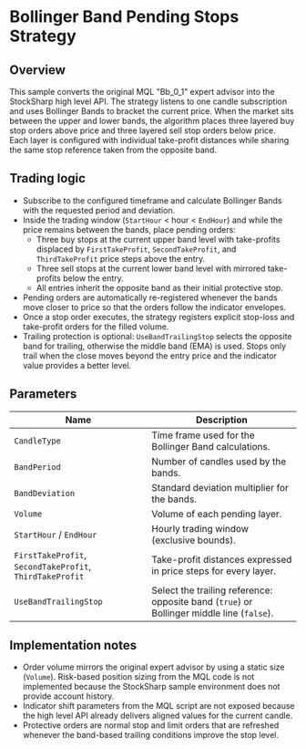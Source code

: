 # Bollinger Band Pending Stops Strategy

## Overview
This sample converts the original MQL "Bb_0_1" expert advisor into the StockSharp high level API. The strategy listens to one candle subscription and uses Bollinger Bands to bracket the current price. When the market sits between the upper and lower bands, the algorithm places three layered buy stop orders above price and three layered sell stop orders below price. Each layer is configured with individual take-profit distances while sharing the same stop reference taken from the opposite band.

## Trading logic
- Subscribe to the configured timeframe and calculate Bollinger Bands with the requested period and deviation.
- Inside the trading window (`StartHour` < hour < `EndHour`) and while the price remains between the bands, place pending orders:
  - Three buy stops at the current upper band level with take-profits displaced by `FirstTakeProfit`, `SecondTakeProfit`, and `ThirdTakeProfit` price steps above the entry.
  - Three sell stops at the current lower band level with mirrored take-profits below the entry.
  - All entries inherit the opposite band as their initial protective stop.
- Pending orders are automatically re-registered whenever the bands move closer to price so that the orders follow the indicator envelopes.
- Once a stop order executes, the strategy registers explicit stop-loss and take-profit orders for the filled volume.
- Trailing protection is optional: `UseBandTrailingStop` selects the opposite band for trailing, otherwise the middle band (EMA) is used. Stops only trail when the close moves beyond the entry price and the indicator value provides a better level.

## Parameters
| Name | Description |
| --- | --- |
| `CandleType` | Time frame used for the Bollinger Band calculations. |
| `BandPeriod` | Number of candles used by the bands. |
| `BandDeviation` | Standard deviation multiplier for the bands. |
| `Volume` | Volume of each pending layer. |
| `StartHour` / `EndHour` | Hourly trading window (exclusive bounds). |
| `FirstTakeProfit`, `SecondTakeProfit`, `ThirdTakeProfit` | Take-profit distances expressed in price steps for every layer. |
| `UseBandTrailingStop` | Select the trailing reference: opposite band (`true`) or Bollinger middle line (`false`). |

## Implementation notes
- Order volume mirrors the original expert advisor by using a static size (`Volume`). Risk-based position sizing from the MQL code is not implemented because the StockSharp sample environment does not provide account history.
- Indicator shift parameters from the MQL script are not exposed because the high level API already delivers aligned values for the current candle.
- Protective orders are normal stop and limit orders that are refreshed whenever the band-based trailing conditions improve the stop level.
